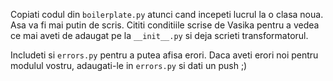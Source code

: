Copiati codul din `boilerplate.py` atunci cand incepeti lucrul la o clasa noua. Asa va fi mai putin de scris. Cititi conditiile scrise de Vasika pentru a vedea ce mai aveti de adaugat pe la `__init__.py` si deja scrieti transformatorul.

Includeti si `errors.py` pentru a putea afisa erori. Daca aveti erori noi pentru modulul vostru, adaugati-le in `errors.py` si dati un push ;)

